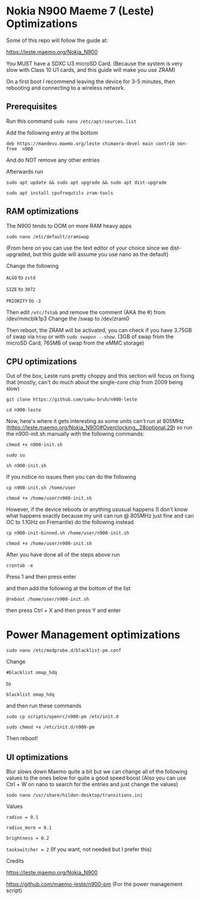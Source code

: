 # Nokia N900 Maeme 7 (Leste) Optimizations

Some of this repo will follow the guide at:

https://leste.maemo.org/Nokia_N900

You MUST have a SDXC U3 microSD Card. (Because the system is very slow with Class 10 U1 cards, and this guide will make you use ZRAM)

On a first boot I recommend leaving the device for 3-5 minutes, then rebooting and connecting to a wireless network.

## Prerequisites
Run this command
```sudo nano /etc/apt/sources.list```

Add the following entry at the bottom

```deb https://maedevu.maemo.org/leste chimaera-devel main contrib non-free  n900```

And do NOT remove any other entries

Afterwards run

```sudo apt update && sudo apt upgrade && sudo apt dist-upgrade```

```sudo apt install cpufrequtils zram-tools```

## RAM optimizations

The N900 tends to OOM on more RAM heavy apps

```sudo nano /etc/default/zramswap```

(From here on you can use the text editor of your choice since we dist-upgraded, but this guide will assume you use nano as the default)

Change the following

```ALGO``` to ```zstd```

```SIZE``` to ```3072```

```PRIORITY``` to ```-3```

Then edit ```/etc/fstab``` and remove the comment (AKA the #) from /dev/mmcblk1p3
Change the /swap to /dev/zram0

Then reboot, the ZRAM will be activated, you can check if you have 3.75GB of swap via ```htop``` or with ```sudo swapon --show```. (3GB of swap from the microSD Card, 765MB of swap from the eMMC storage)

## CPU optimizations

Out of the box, Leste runs pretty choppy and this section will focus on fixing that (mostly, can't do much about the single-core chip from 2009 being slow)

```git clone https://github.com/saku-bruh/n900-leste```

```cd n900-leste```

Now, here's where it gets interesting as some units can't run at 805MHz (https://leste.maemo.org/Nokia_N900#Overclocking_.28optional.29) so run the n900-init.sh manually with the following commands:

```chmod +x n900-init.sh```

```sudo su```

```sh n900-init.sh```

If you notice no issues then you can do the following

```cp n900-init.sh /home/user```

```chmod +x /home/user/n900-init.sh```

However, if the device reboots or anything ususual happens (I don't know what happens exactly because my unit can run @ 805MHz just fine and can OC to 1.1GHz on Fremantle) do the following instead

```cp n900-init-binned.sh /home/user/n900-init.sh```

```chmod +x /home/user/n900-init.sh```

After you have done all of the steps above run

```crontab -e```

Press 1 and then press enter

and then add the following at the bottom of the list

```@reboot /home/user/n900-init.sh```

then press Ctrl + X and then press Y and enter

# Power Management optimizations

```sudo nano /etc/modprobe.d/blacklist-pm.conf```

Change

```#blacklist omap_hdq```

to

```blacklist omap_hdq```

and then run these commands

```sudo cp scripts/openrc/n900-pm /etc/init.d```

```sudo chmod +x /etc/init.d/n900-pm```

Then reboot!

## UI optimizations

Blur slows down Maemo quite a bit but we can change all of the following values to the ones below for quite a good speed boost (Also you can use Ctrl + W on nano to search for the entries and just change the values)

```sudo nano /usr/share/hildon-desktop/transitions.ini```

Values

```radius = 0.1```

```radius_more = 0.1```

```brightness = 0.2```

```taskswitcher = 2``` (If you want, not needed but I prefer this)

Credits

https://leste.maemo.org/Nokia_N900

https://github.com/maemo-leste/n900-pm (For the power management script)
